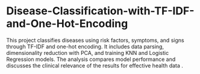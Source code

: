 # Disease-Classification-with-TF-IDF-and-One-Hot-Encoding
This project classifies diseases using risk factors, symptoms, and signs through TF-IDF and one-hot encoding. It includes data parsing, dimensionality reduction with PCA, and training KNN and Logistic Regression models. The analysis compares model performance and discusses the clinical relevance of the results for effective health data .

